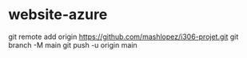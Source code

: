 # website-azure
git remote add origin https://github.com/mashlopez/i306-projet.git
git branch -M main
git push -u origin main
